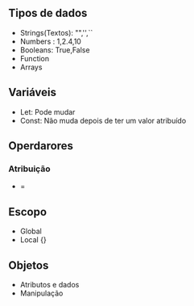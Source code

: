 ## Tipos de dados
- Strings(Textos): "",'',``
- Numbers : 1,2.4,10
- Booleans: True,False
- Function
- Arrays 

## Variáveis
- Let: Pode mudar
- Const: Não muda depois de ter um valor atribuído

## Operdarores

### Atribuição
- =

## Escopo
- Global
- Local {}

## Objetos
- Atributos e dados
- Manipulação